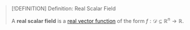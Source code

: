 >[!DEFINITION] Definition: Real Scalar Field
>
>A **real scalar field** is a [real vector function](../Real%20Vector%20Functions/Real%20Vector%20Function.md) of the form $f: \mathcal{D} \subseteq \mathbb{R}^n \to \mathbb{R}$.
>